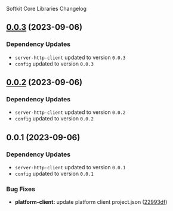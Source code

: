 Softkit Core Libraries Changelog
## [0.0.3](https://github.com/saas-buildkit/saas-buildkit-core/compare/platform-client-0.0.2...platform-client-0.0.3) (2023-09-06)

### Dependency Updates

* `server-http-client` updated to version `0.0.3`
* `config` updated to version `0.0.3`
## [0.0.2](https://github.com/saas-buildkit/saas-buildkit-core/compare/platform-client-0.0.1...platform-client-0.0.2) (2023-09-06)

### Dependency Updates

* `server-http-client` updated to version `0.0.2`
* `config` updated to version `0.0.2`
## 0.0.1 (2023-09-06)

### Dependency Updates

* `server-http-client` updated to version `0.0.1`
* `config` updated to version `0.0.1`

### Bug Fixes

* **platform-client:** update platform client project.json ([22993df](https://github.com/saas-buildkit/saas-buildkit-core/commit/22993df0ca0f3e4e2869517fb04c9f9ff3371dfb))

